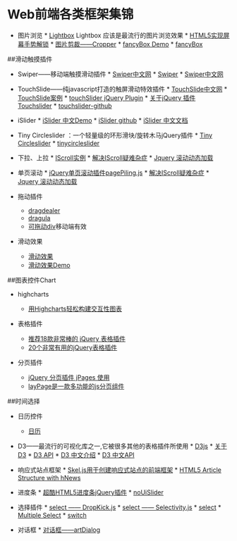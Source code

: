 # Web前端各类框架集锦

* 图片浏览
      * [Lightbox](http://lokeshdhakar.com/projects/lightbox2/#examples) Lightbox 应该是最流行的图片浏览效果
      * [HTML5实现屏幕手势解锁](http://www.alloyteam.com/2015/07/html5-shi-xian-ping-mu-shou-shi-jie-suo/#rd)
      * [图片剪裁——Cropper](http://fengyuanchen.github.io/cropper/)
      * [fancyBox Demo](http://fancyapps.com/fancybox/demo/)
      * [fancyBox](http://fancyapps.com/fancybox/#examples)

##滑动触摸插件
* Swiper——移动端触摸滑动插件
      * [Swiper中文网](http://www.swiper.com.cn/)
      * [Swiper](http://www.idangero.us/swiper/demos/#.VlQpDeyqqkq)
      * [Swiper中文网](http://www.swiper.com.cn/api/index.html)


* TouchSlide——纯javascript打造的触屏滑动特效插件
      * [TouchSlide中文网](http://www.superslide2.com/TouchSlide/)
      * [TouchSlide案例](http://www.superslide2.com/TouchSlide/howToUse.html)
      * [touchSlider jQuery Plugin](http://www.mobilizetoday.com/freebies/touchslider)
      * [关于jQuery 插件 Touchslider](http://www.tuicool.com/articles/bIJ7ry)
      * [touchslider-github](https://github.com/qiqiboy/touchslider)
   
   
* iSlider
      * [iSlider 中文Demo](http://be-fe.github.io/iSlider/demo/)
      * [iSlider github](https://github.com/peunzhang/iSlider)
      * [iSlider 中文文档](https://github.com/BE-FE/iSlider/blob/master/README_Chinese.md)

   
* Tiny Circleslider ：一个轻量级的环形滑块/旋转木马jQuery插件
      * [Tiny Circleslider](http://www.open-open.com/lib/view/open1349583827572.html)
      * [tinycircleslider](http://baijs.com/tinycircleslider/)

   
* 下拉、上拉
      * [IScroll实例](http://www.wglong.com/index/demos/pullDownRefresh/cubiq-iscroll/index.html)
      * [解决IScroll疑难杂症](http://www.cnblogs.com/yexiaochai/p/3764503.html)
      * [Jquery 滚动动态加载](http://www.techug.com/jquery)
   
* 单页滚动
      * [jQuery单页滚动插件pagePiling.js](http://www.jq22.com/jquery-info573)
      * [解决IScroll疑难杂症](http://www.cnblogs.com/yexiaochai/p/3764503.html)
      * [Jquery 滚动动态加载](http://www.techug.com/jquery)   

   
* 拖动插件
    * [dragdealer](http://skidding.github.io/dragdealer/)
    * [dragula](http://bevacqua.github.io/dragula/)
    * [可拖动div](http://touch.code.baidu.com/examples.html)移动端有效

* 滑动效果
    * [滑动效果](http://www.cnblogs.com/sky000/archive/2012/02/23/2364536.html)
    * [滑动效果Demo](http://jikeytang.github.io/slide/06/index.html)



##图表控件Chart
* highcharts
    * [用Highcharts轻松构建交互性图表](http://blog.fens.me/tag/grunt/)


* 表格插件
    * [推荐18款非常棒的 jQuery 表格插件](http://www.cnblogs.com/lhb25/archive/2011/04/10/jquery-table-plugin.html) 
    * [20个非常有用的jQuery表格插件](http://www.iteye.com/news/21050)


* 分页插件
    * [jQuery 分页插件 jPages 使用](http://blog.csdn.net/leixiaohua1020/article/details/12650563) 
    * [layPage是一款多功能的js分页组件](http://laypage.layui.com/)


##时间选择
* 日历控件
    * [日历](http://codepen.io/Yingkx/pen/gaPyJR)


* D3——最流行的可视化库之一,它被很多其他的表格插件所使用
      * [D3js](http://d3js.org/)
      * [关于D3](http://www.netfoucs.com/article/zhang__tianxu/62244.html)
      * [D3 API](https://github.com/mbostock/d3/wiki/API-Reference)
      * [D3 中文介绍](https://github.com/mbostock/d3/wiki/CN-Home)
      * [D3 中文API](https://github.com/mbostock/d3/wiki/Api-%E5%8F%82%E8%80%83)


* 响应式站点框架
      * [Skel.js用于创建响应式站点的前端框架](http://www.uedsc.com/skel-js.html)
      * [HTML5 Article Structure with hNews](https://css-tricks.com/snippets/html/html5-article-structure-with-hnews/)


* 进度条
      * [超酷HTML5进度条jQuery插件](http://www.gbtags.com/technology/democenter/20120619jquery-plugin-percentageloader/index.html) 
      * [noUiSlider](http://refreshless.com/nouislider/examples/)


* 选择插件
      * [select —— DropKick.js](http://robdel12.github.io/DropKick/) 
      * [select —— Selectivity.js](http://arendjr.github.io/selectivity/)
      * [select](https://select2.github.io/examples.html)
      * [Multiple Select](http://wenzhixin.net.cn/p/multiple-select/docs/#the-basics1)
      * [switch](http://abpetkov.github.io/switchery/)


* 对话框
      * [对话框——artDialog](http://aui.github.io/artDialog/doc/index.html#quickref-basic) 
